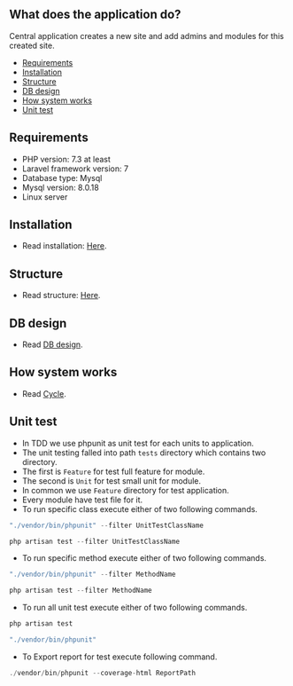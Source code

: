 ## What does the application do?
Central application creates a new site and add admins and modules for this created site. 

- [Requirements](#requirements)
- [Installation](#installation)
- [Structure](#structure)
- [DB design](#db-design)
- [How system works](#how-system-works)
- [Unit test](#unit-test)

## Requirements 
* PHP version: 7.3 at least 
* Laravel framework version: 7
* Database type: Mysql 
* Mysql version: 8.0.18
* Linux server

## Installation
* Read installation: [Here](DOC/installation.md).
  
## Structure
* Read structure: [Here](DOC/structure.md).

## DB design 
* Read [DB design](DOC/design.md).

## How system works 
* Read [Cycle](DOC/cycle.md).
  
## Unit test
* In TDD we use phpunit as unit test for each units to application.
* The unit testing falled into path `tests` directory which contains two directory.
* The first is `Feature` for test full feature for module.
* The second is `Unit` for test small unit for module.
* In common we use `Feature` directory for test application.
* Every module have test file for it.
* To run specific class execute either of two following commands.

```php 
"./vendor/bin/phpunit" --filter UnitTestClassName
```
```php 
php artisan test --filter UnitTestClassName
```

* To run specific method execute either of two following commands.
```php 
"./vendor/bin/phpunit" --filter MethodName
```
```php 
php artisan test --filter MethodName
```
   
* To run all unit test execute either of two following commands.
```php 
php artisan test
```
```php 
"./vendor/bin/phpunit"
```
* To Export report for test execute following command.
```php 
./vendor/bin/phpunit --coverage-html ReportPath
```





